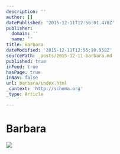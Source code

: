 ```yaml
---
description: ''
author: []
datePublished: '2015-12-11T12:56:01.470Z'
publisher:
  domain: ''
  name: ''
title: Barbara
dateModified: '2015-12-11T12:55:10.958Z'
sourcePath: _posts/2015-12-11-barbara.md
published: true
inFeed: true
hasPage: true
inNav: false
url: barbara/index.html
_context: 'http://schema.org'
_type: Article

---
```

# Barbara
![](https://the-grid-user-content.s3-us-west-2.amazonaws.com/1f404f32-1a74-439f-a004-68ccff8e2e28.png)